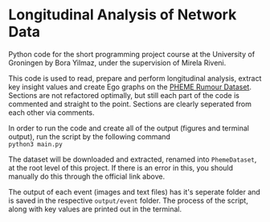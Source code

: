 # Longitudinal Analysis of Network Data   

Python code for the short programming project course at the University of Groningen by Bora Yilmaz, under the supervision of Mirela Riveni.

This code is used to read, prepare and perform longitudinal analysis, extract key insight values and create Ego graphs on the [PHEME Rumour Dataset](https://www.pheme.eu/2016/06/13/pheme-rumour-dataset-support-certainty-and-evidentiality/). Sections are not refactored optimally, but still each part of the code is commented and straight to the point. Sections are clearly seperated from each other via comments.

In order to run the code and create all of the output (figures and terminal output), run the script by the following command  
`python3 main.py`  

The dataset will be downloaded and extracted, renamed into `PhemeDataset`, at the root level of this project. If there is an error in this, you should manually do this through the official link above.  

The output of each event (images and text files) has it's seperate folder and is saved in the respective `output/event` folder. The process of the script, along with key values are printed out in the terminal. 
